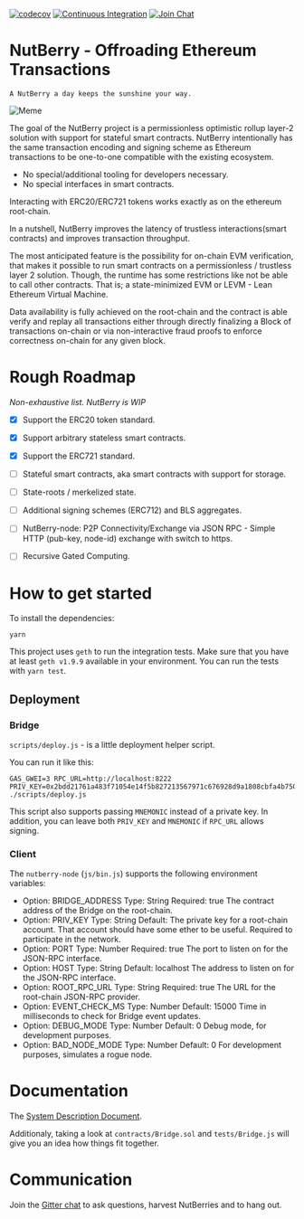 [![codecov](https://codecov.io/gh/NutBerry/stack/branch/master/graph/badge.svg)](https://codecov.io/gh/NutBerry/stack)
[![Continuous Integration](https://github.com/NutBerry/stack/workflows/Continuous%20Integration/badge.svg?branch=master)](https://github.com/NutBerry/stack/actions?query=workflow%3A%22Continuous+Integration%22+branch%3Amaster)
[![Join Chat](https://badges.gitter.im/Join%20Chat.svg)](https://gitter.im/NutBerry/community)

# NutBerry - Offroading Ethereum Transactions
`A NutBerry a day keeps the sunshine your way.`

![Meme](https://nutberry.github.io/assets/minion.jpg)

The goal of the NutBerry project is a permissionless optimistic rollup layer-2 solution with support for stateful smart contracts.
NutBerry intentionally has the same transaction encoding and signing scheme as Ethereum transactions to be one-to-one compatible with the existing ecosystem.

* No special/additional tooling for developers necessary.
* No special interfaces in smart contracts.

Interacting with ERC20/ERC721 tokens works exactly as on the ethereum root-chain.

In a nutshell, NutBerry improves the latency of trustless interactions(smart contracts) and improves transaction throughput.

The most anticipated feature is the possibility for on-chain EVM verification, that makes it possible to
run smart contracts on a permissionless / trustless layer 2 solution.
Though, the runtime has some restrictions like not be able to call other contracts.
That is; a state-minimized EVM or LEVM - Lean Ethereum Virtual Machine.

Data availability is fully achieved on the root-chain and the contract is able verify and replay
all transactions either through directly finalizing a Block of transactions on-chain or via non-interactive fraud proofs to enforce correctness on-chain for any given block.

# Rough Roadmap

*Non-exhaustive list. NutBerry is WIP*

- [x] Support the ERC20 token standard.
- [x] Support arbitrary stateless smart contracts.
- [x] Support the ERC721 standard.
- [ ] Stateful smart contracts, aka smart contracts with support for storage.
- [ ] State-roots / merkelized state.
- [ ] Additional signing schemes (ERC712) and BLS aggregates.
- [ ] NutBerry-node: P2P Connectivity/Exchange via JSON RPC - Simple HTTP (pub-key, node-id) exchange with switch to https.
- [ ] Recursive Gated Computing.


# How to get started

To install the dependencies:
```
yarn
```
This project uses `geth` to run the integration tests.
Make sure that you have at least `geth v1.9.9` available in your environment.
You can run the tests with `yarn test`.

## Deployment
### Bridge

`scripts/deploy.js` - is a little deployment helper script.

You can run it like this:
```
GAS_GWEI=3 RPC_URL=http://localhost:8222 PRIV_KEY=0x2bdd21761a483f71054e14f5b827213567971c676928d9a1808cbfa4b7501200 ./scripts/deploy.js
```
This script also supports passing `MNEMONIC` instead of a private key.
In addition, you can leave both `PRIV_KEY` and `MNEMONIC` if `RPC_URL` allows signing.

### Client

The `nutberry-node` (`js/bin.js`) supports the following environment variables:

* Option: BRIDGE_ADDRESS
  Type: String
  Required: true
  The contract address of the Bridge on the root-chain.
* Option: PRIV_KEY
  Type: String
  Default:
  The private key for a root-chain account. That account should have some ether to be useful. Required to participate in the network.
* Option: PORT
  Type: Number
  Required: true
  The port to listen on for the JSON-RPC interface.
* Option: HOST
  Type: String
  Default: localhost
  The address to listen on for the JSON-RPC interface.
* Option: ROOT_RPC_URL
  Type: String
  Required: true
  The URL for the root-chain JSON-RPC provider.
* Option: EVENT_CHECK_MS
  Type: Number
  Default: 15000
  Time in milliseconds to check for Bridge event updates.
* Option: DEBUG_MODE
  Type: Number
  Default: 0
  Debug mode, for development purposes.
* Option: BAD_NODE_MODE
  Type: Number
  Default: 0
  For development purposes, simulates a rogue node.

# Documentation

The [System Description Document](https://github.com/NutBerry/stack/blob/master/docs/SystemDescriptionDocument.md).

Additionaly, taking a look at `contracts/Bridge.sol` and `tests/Bridge.js` will give you an idea how things fit together.

# Communication

Join the [Gitter chat](https://gitter.im/NutBerry/community) to ask questions, harvest NutBerries and to hang out.
